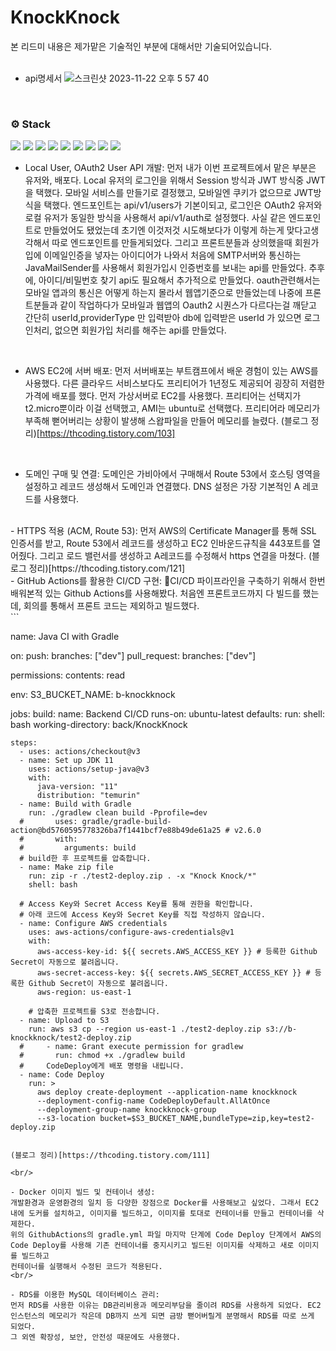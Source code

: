 # KnockKnock

본 리드미 내용은 제가맡은 기술적인 부분에 대해서만 기술되어있습니다.
<br/>
<br/>

- api명세서
![스크린샷 2023-11-22 오후 5 57 40](https://github.com/adsds126/KnockKnock/assets/110022522/f8666b80-239e-47e5-b063-7d8be675a1fb)


<br/>

### <span style=""> ⚙️ **Stack** </span>
<img src="https://img.shields.io/badge/Java-blue?style=flat-square&logo=Java&logoColor=white"/>
<img src="https://img.shields.io/badge/Spring-boot-6DB33F?style=flat-square&logo=Spring-boot&logoColor=white"/>
<img src="https://img.shields.io/badge/MySQL-4479A1?style=flat-square&logo=MySQL&logoColor=white"/>
<img src="https://img.shields.io/badge/Amazon-AWS-232F3E?style=flat-square&logo=Amazon-AWS&logoColor=white"/> <img src="https://img.shields.io/badge/Amazon-EC2-FF9900?style=flat-square&logo=Amazon-EC2&logoColor=white"> <img src="https://img.shields.io/badge/Amazon-Rds-527FFF?style=flat-square&logo=Amazon-Rds&logoColor=white"/> <img src="https://img.shields.io/badge/Amazon-S3-569A31?style=flat-square&logo=Amazon-S3&logoColor=white"/> <img src="https://img.shields.io/badge/Amazon-Route53-8C4FFF?style=flat-square&logo=Amazon-Route-53&logoColor=white"/> <img src="https://img.shields.io/badge/Docker-2496ED?style=flat-square&logo=Docker&logoColor=white"/>
<br/>

- Local User, OAuth2 User API 개발:
먼저 내가 이번 프로젝트에서 맡은 부분은 유저와, 배포다. Local 유저의 로그인을 위해서 Session 방식과 JWT 방식중 JWT을 택했다. 모바일 서비스를 만들기로 결정했고, 모바일엔 쿠키가 없으므로 JWT방식을 택했다.
엔드포인트는 api/v1/users가 기본이되고, 로그인은 OAuth2 유저와 로컬 유저가 동일한 방식을 사용해서 api/v1/auth로 설정했다. 사실 같은 엔드포인트로 만들었어도 됐었는데 초기엔 이것저것 시도해보다가 이렇게 하는게 맞다고생각해서 
따로 엔드포인트를 만들게되었다. 그리고 프론트분들과 상의했을때 회원가입에 이메일인증을 넣자는 아이디어가 나와서 처음에 SMTP서버와 통신하는 JavaMailSender를 사용해서 회원가입시 인증번호를 보내는 api를 만들었다.
추후에, 아이디/비밀번호 찾기 api도 필요해서 추가적으로 만들었다.
oauth관련해서는 모바일 앱과의 통신은 어떻게 하는지 몰라서 웹앱기준으로 만들었는데 나중에 프론트분들과 같이 작업하다가 모바일과 웹앱의 Oauth2 시퀀스가 다르다는걸 깨닫고 간단히 userId,providerType 만 입력받아 db에 입력받은 userId
가 있으면 로그인처리, 없으면 회원가입 처리를 해주는 api를 만들었다.
<br/>

- AWS EC2에 서버 배포:
먼저 서버배포는 부트캠프에서 배운 경험이 있는 AWS를 사용했다. 다른 클라우드 서비스보다도 프리티어가 1년정도 제공되어 굉장히 저렴한 가격에 배포를 했다.
먼저 가상서버로 EC2를 사용했다. 프리티어는 선택지가 t2.micro뿐이라 이걸 선택했고, AMI는 ubuntu로 선택했다.
프리티어라 메모리가 부족해 뻗어버리는 상황이 발생해 스왑파일을 만들어 메모리를 늘렸다.
(블로그 정리)[https://thcoding.tistory.com/103]
<br/>

- 도메인 구매 및 연결:
도메인은 가비아에서 구매해서 Route 53에서 호스팅 영역을 설정하고 레코드 생성해서 도메인과 연결했다.
DNS 설정은 가장 기본적인 A 레코드를 사용했다.
<br/>
- HTTPS 적용 (ACM, Route 53):
먼저 AWS의 Certificate Manager를 통해 SSL 인증서를 받고, Route 53에서 레코드를 생성하고 EC2 인바운드규칙을 443포트를 열어줬다.
그리고 로드 밸런서를 생성하고 A레코드를 수정해서 https 연결을 마쳤다.
(블로그 정리)[https://thcoding.tistory.com/121]
<br/>
- GitHub Actions를 활용한 CI/CD 구현:
CI/CD 파이프라인을 구축하기 위해서 한번 배워본적 있는 Github Actions를 사용해봤다. 처음엔 프론트코드까지 다 빌드를 했는데, 회의를 통해서 프론트 코드는 제외하고 빌드했다.
<br/>
```

name: Java CI with Gradle

on:
  push:
    branches: ["dev"]
  pull_request:
    branches: ["dev"]

permissions:
  contents: read

env:
  S3_BUCKET_NAME: b-knockknock

jobs:
  build:
    name: Backend CI/CD
    runs-on: ubuntu-latest
    defaults:
      run:
        shell: bash
        working-directory: back/KnockKnock

    steps:
      - uses: actions/checkout@v3
      - name: Set up JDK 11
        uses: actions/setup-java@v3
        with:
          java-version: "11"
          distribution: "temurin"
      - name: Build with Gradle
        run: ./gradlew clean build -Pprofile=dev
      #       uses: gradle/gradle-build-action@bd5760595778326ba7f1441bcf7e88b49de61a25 # v2.6.0
      #       with:
      #         arguments: build
      # build한 후 프로젝트를 압축합니다.
      - name: Make zip file
        run: zip -r ./test2-deploy.zip . -x "Knock Knock/*"
        shell: bash

      # Access Key와 Secret Access Key를 통해 권한을 확인합니다.
      # 아래 코드에 Access Key와 Secret Key를 직접 작성하지 않습니다.
      - name: Configure AWS credentials
        uses: aws-actions/configure-aws-credentials@v1
        with:
          aws-access-key-id: ${{ secrets.AWS_ACCESS_KEY }} # 등록한 Github Secret이 자동으로 불려옵니다.
          aws-secret-access-key: ${{ secrets.AWS_SECRET_ACCESS_KEY }} # 등록한 Github Secret이 자동으로 불려옵니다.
          aws-region: us-east-1

        # 압축한 프로젝트를 S3로 전송합니다.
      - name: Upload to S3
        run: aws s3 cp --region us-east-1 ./test2-deploy.zip s3://b-knockknock/test2-deploy.zip
      #     - name: Grant execute permission for gradlew
      #       run: chmod +x ./gradlew build
      #     CodeDeploy에게 배포 명령을 내립니다.
      - name: Code Deploy
        run: >
          aws deploy create-deployment --application-name knockknock
          --deployment-config-name CodeDeployDefault.AllAtOnce
          --deployment-group-name knockknock-group
          --s3-location bucket=$S3_BUCKET_NAME,bundleType=zip,key=test2-deploy.zip

```

(블로그 정리)[https://thcoding.tistory.com/111]

<br/>

- Docker 이미지 빌드 및 컨테이너 생성:
개발환경과 운영환경의 일치 등 다양한 장점으로 Docker를 사용해보고 싶었다. 그래서 EC2내에 도커를 설치하고, 이미지를 빌드하고, 이미지를 토대로 컨테이너를 만들고 컨테이너를 삭제한다.
위의 GithubActions의 gradle.yml 파일 마지막 단계에 Code Deploy 단계에서 AWS의 Code Deploy를 사용해 기존 컨테이너를 중지시키고 빌드된 이미지를 삭제하고 새로 이미지를 빌드하고
컨테이너를 실행해서 수정된 코드가 적용된다.
<br/>

- RDS를 이용한 MySQL 데이터베이스 관리:
먼저 RDS를 사용한 이유는 DB관리비용과 메모리부담을 줄이려 RDS를 사용하게 되었다. EC2인스턴스의 메모리가 작은데 DB까지 쓰게 되면 금방 뻗어버릴게 분명해서 RDS를 따로 쓰게 되었다.
그 외엔 확장성, 보안, 안전성 때문에도 사용했다.
